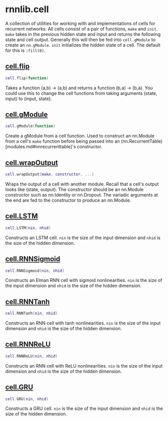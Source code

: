 # rnnlib.cell

A collection of utilities for working with and implementations of cells for recurrent networks.
All cells consist of a pair of functions, `make` and `init`.
`make` takes in the previous hidden state and input and returns the following state and cell output.
Generally this will then be fed into `cell.gModule` to create an `nn.gModule`.
`init` initializes the hidden state of a cell. The default for this is `:fill(0)`.

## [cell.flip](../rnnlib/cell.lua#L54)

```lua
cell.flip(function)
```

Takes a function (a,b) -> (a,b) and returns a function (b,a) -> (b,a).
You could use this to change the cell functions from
taking arguments (state, input) to (input, state).

## [cell.gModule](../rnnlib/cell.lua#L62)

```lua
cell.gModule(function)
```

Create a gModule from a cell function. Used to construct an nn.Module
from a cell's `make` function before being passed into an
(nn.RecurrentTable)[modules.md#nnrecurrenttable]'s constructor.

## [cell.wrapOutput](../rnnlib/cell.lua#L69)

```lua
cell.wrapOutput(make, constructor, ...)
```

Wraps the output of a cell with another module.
Recall that a cell's output looks like (state, output).
The constructor should be an nn.Module constructor such as nn.Identity or nn.Dropout.
The variadic arguments at the end are fed to the constructor to produce an nn.Module.

## [cell.LSTM](../rnnlib/cell.lua#L108)

```lua
cell.LSTM(nin, nhid)
```

Constructs an LSTM cell.
`nin` is the size of the input dimension and `nhid` is the size of the hidden dimension.

## [cell.RNNSigmoid](../rnnlib/cell.lua#L96)

```lua
cell.RNNSigmoid(nin, nhid)
```

Constructs an Elman RNN cell with sigmoid nonlinearities.
`nin` is the size of the input dimension and `nhid` is the size of the hidden dimension.

## [cell.RNNTanh](../rnnlib/cell.lua#L100)

```lua
cell.RNNTanh(nin, nhid)
```

Constructs an RNN cell with tanh nonlinearities.
`nin` is the size of the input dimension and `nhid` is the size of the hidden dimension.

## [cell.RNNReLU](../rnnlib/cell.lua#L104)

```lua
cell.RNNReLU(nin, nhid)
```

Constructs an RNN cell with ReLU nonlinearities.
`nin` is the size of the input dimension and `nhid` is the size of the hidden dimension.

## [cell.GRU](../rnnlib/cell.lua#L150)

```lua
cell.GRU(nin, nhid)
```

Constructs a GRU cell.
`nin` is the size of the input dimension and `nhid` is the size of the hidden dimension.
